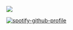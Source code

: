 ![](https://komarev.com/ghpvc/?username=wandering-eye&style=for-the-badge)

[![spotify-github-profile](https://spotify-github-profile.kittinanx.com/api/view?uid=4u0y32tpqdlm4tnv7bxcus6tw&cover_image=true&theme=natemoo-re&show_offline=false&background_color=000000&interchange=false&bar_color_cover=true&bar_color=ff8c82)](https://github.com/kittinan/spotify-github-profile)
